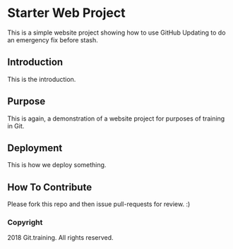 # Starter Web Project

This is a simple website project showing how to use GitHub
Updating to do an emergency fix before stash.

## Introduction

This is the introduction.

## Purpose

This is again, a demonstration of a website project for purposes of training in Git.

## Deployment

This is how we deploy something.

## How To Contribute

Please fork this repo and then issue pull-requests for review.  :)

### Copyright

2018 Git.training. All rights reserved.